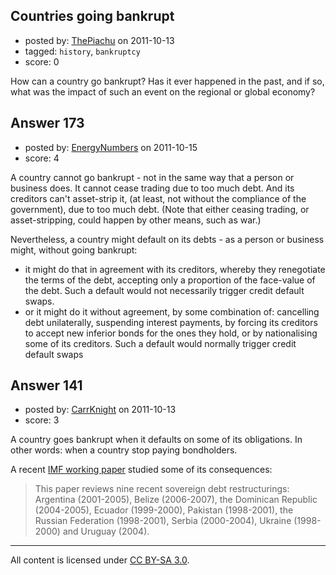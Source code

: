 ## Countries going bankrupt

- posted by: [ThePiachu](https://stackexchange.com/users/-1/103-thepiachu) on 2011-10-13
- tagged: `history`, `bankruptcy`
- score: 0

How can a country go bankrupt? Has it ever happened in the past, and if so, what was the impact of such an event on the regional or global economy?


## Answer 173

- posted by: [EnergyNumbers](https://stackexchange.com/users/-1/104-energynumbers) on 2011-10-15
- score: 4

A country cannot go bankrupt - not in the same way that a person or business does. It cannot cease trading due to too much debt. And its creditors can't asset-strip it, (at least, not without the compliance of the government), due to too much debt. (Note that either ceasing trading, or asset-stripping, could happen by other means, such as war.)

Nevertheless, a country might default on its debts - as a person or business might, without going bankrupt:

 - it might do that in agreement with its creditors, whereby they renegotiate the terms of the debt, accepting only a proportion of the face-value of the debt. Such a default would not necessarily trigger credit default swaps.
 - or it might do it without agreement, by some combination of: cancelling debt unilaterally, suspending interest payments, by forcing its creditors to accept new inferior bonds for the ones they hold, or by nationalising some of its creditors. Such a default would normally trigger credit default swaps


## Answer 141

- posted by: [CarrKnight](https://stackexchange.com/users/-1/50-carrknight) on 2011-10-13
- score: 3

<p>A country goes bankrupt when it defaults on some of its obligations. In other words: when a country stop paying bondholders.</p>

<p>A recent <a href="http://papers.ssrn.com/sol3/papers.cfm?abstract_id=1210382&amp;rec=1&amp;srcabs=1316706" rel="nofollow">IMF working paper</a> studied some of its consequences:</p>

<blockquote>
  <p>This paper reviews nine recent sovereign debt restructurings: Argentina (2001-2005), Belize (2006-2007), the Dominican Republic (2004-2005), Ecuador (1999-2000), Pakistan (1998-2001), the Russian Federation (1998-2001), Serbia (2000-2004), Ukraine (1998-2000) and Uruguay (2004). </p>
</blockquote>




---

All content is licensed under [CC BY-SA 3.0](https://creativecommons.org/licenses/by-sa/3.0/).

